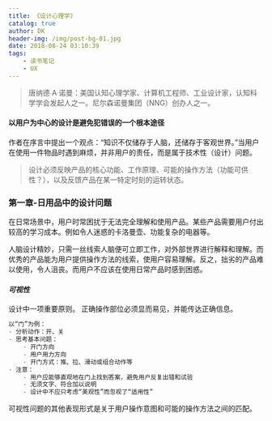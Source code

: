 ```yaml
---
title: 《设计心理学》
catalog: true
author: DK
header-img: /img/post-bg-01.jpg
date: 2018-08-24 03:10:39
tags:
    - 读书笔记
    - UX
---
```

>唐纳德∙A∙诺曼：美国认知心理学家、计算机工程师、工业设计家，认知科学学会发起人之一。尼尔森诺曼集团（NNG）创办人之一。

#### 以用户为中心的设计是避免犯错误的一个根本途径
作者在序言中提出一个观点：“知识不仅储存于人脑，还储存于客观世界。”当用户在使用一件物品时遇到麻烦，并非用户的责任，而是属于技术性（设计）问题。
>设计必须反映产品的核心功能、工作原理、可能的操作方法（功能可供性？），以及反馈产品在某一特定时刻的运转状态。

### 第一章-日用品中的设计问题
在日常场景中，用户时常困扰于无法完全理解和使用产品。某些产品需要用户付出较高的学习成本。例如令人迷惑的卡洛曼壶、功能复杂的电器等。

人脑设计精妙，只需一丝线索人脑便可立即工作，对外部世界进行解释和理解。而优秀的产品能为用户提供操作方法的线索，使用户容易理解。反之，拙劣的产品难以使用，令人沮丧。而用户不应该在使用日常产品时感到困惑。

#### *可视性*
设计中一项重要原则。
正确操作部位必须显而易见，并能传达正确信息。
```js
以“门”为例：
- 分析动作：开、关
- 思考基本问题：
    - 开门方向
    - 用户用力方向
    - 开门方式：推、拉、滑动或组合动作等
- 注意：
    - 用户应能够直观地在门上找到答案，避免用户反复出错和试验
    - 无须文字、符合加以说明
    - 设计中不应只考虑“美观性”而忽视了“适用性”
```
可视性问题的其他表现形式是关于用户操作意图和可能的操作方法之间的匹配。



